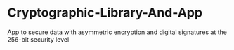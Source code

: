 # Cryptographic-Library-And-App
App to secure data with asymmetric encryption and digital signatures at the 256-bit security level 
